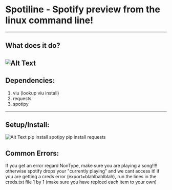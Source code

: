 # Spotiline - Spotify preview from the linux command line!

----
## What does it do?

![Alt Text](https://i.imgur.com/y4bJpdj.gif)
----
## Dependencies:
1. viu (lookup viu install)
2. requests
3. spotipy
----
## Setup/Install:
![Alt Text](https://github.com/etfriedman/command-line-spotify-player/blob/master/setup.gif)
    pip install spotipy
    pip install requests



## Common Errors:
If you get an error regard NonType, make sure you are playing a song!!!! otherwise spotify drops your "currently playing" and we cant access it!
if you are getting a creds error (export=blahlbahlblah), run the lines in the creds.txt file 1 by 1 (make sure you have replced each item to your own)
